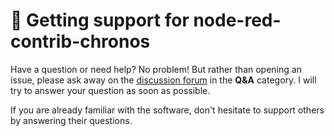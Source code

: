 # 🙏 Getting support for node-red-contrib-chronos
Have a question or need help? No problem! But rather than opening an issue, please ask away on the [discussion forum](https://github.com/mayahq/maya-red-scheduler/discussions/categories/q-a) in the **Q&A** category. I will try to answer your question as soon as possible.

If you are already familiar with the software, don't hesitate to support others by answering their questions.